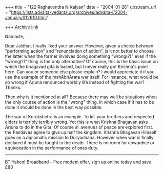 +++
title = "122 Raghavendra N Kalyan"
date = "2004-01-28"
upstream_url = "https://lists.advaita-vedanta.org/archives/advaita-l/2004-January/012610.html"

+++
[Archive link](https://lists.advaita-vedanta.org/archives/advaita-l/2004-January/012610.html)

Namaste,

Dear Jaldhar, I really liked your answer. However, given a choice between "performing action" and "renunciation of action", is it not better to choose the latter when the former involves doing something "wrong(?)" even if the "wrong(?)" thing is the only alternative? Of course, this is the basic issue on which the bhagavad gIta is based, but I never really got Krishna's point here. Can you or someone else please explain? I would appreciate it if you use the example of the mahAbhArata war itself. For instance, what would be so wrong if Arjuna renounced worldly life instead of fighting the war? Thanks.



Then why is it mentioned at all?
Because there may well be situations when the only course of action is the
"wrong" thing. In which case if it has to be done it should be done in
the best way possible.

The war of Kurukshetra is an example. To kill your brothers and respected
elders is terribly terribly wrong. Yet this is what Krishna Bhagavan asks
Arjuna to do in the Gita. Of course all avenues of peace are explored
first. the Pandavas agree to give up half the kingdom. Krishna Bhagavan
Himself goes on a diplomatic mission to Duryodhana. However when war is
finally declared it must be fought to the death. There is no room for
cowardice or equivocation in the performance of ones duty.


---------------------------------
BT Yahoo! Broadband - Free modem offer, sign up online today and save £80

